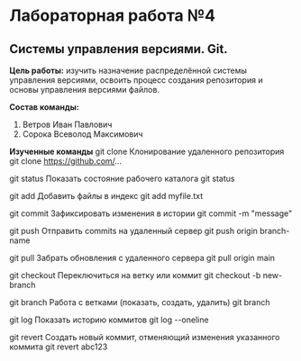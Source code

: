 # Лабораторная работа №4
## Системы управления версиями. Git.

**Цель работы:** изучить назначение распределённой системы управления версиями, освоить процесс создания репозитория и основы управления версиями файлов.

**Состав команды:**
1. Ветров Иван Павлович
2. Сорока Всеволод Максимович

**Изученные команды**
git clone	Клонирование удаленного репозитория	git clone https://github.com/...

git status	Показать состояние рабочего каталога	git status

git add	Добавить файлы в индекс	git add myfile.txt

git commit	Зафиксировать изменения в истории	git commit -m "message"

git push	Отправить commits на удаленный сервер	git push origin branch-name

git pull	Забрать обновления с удаленного сервера	git pull origin main

git checkout	Переключиться на ветку или коммит	git checkout -b new-branch

git branch	Работа с ветками (показать, создать, удалить)	git branch

git log	Показать историю коммитов	git log --oneline

git revert	Создать новый коммит, отменяющий изменения указанного коммита	git revert abc123



